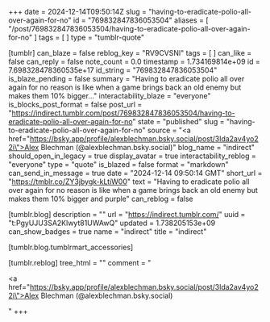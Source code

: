 +++
date = 2024-12-14T09:50:14Z
slug = "having-to-eradicate-polio-all-over-again-for-no"
id = "769832847836053504"
aliases = [ "/post/769832847836053504/having-to-eradicate-polio-all-over-again-for-no" ]
tags = [ ]
type = "tumblr-quote"

[tumblr]
can_blaze = false
reblog_key = "RV9CVSNl"
tags = [ ]
can_like = false
can_reply = false
note_count = 0.0
timestamp = 1.734169814e+09
id = 7.698328478360535e+17
id_string = "769832847836053504"
is_blaze_pending = false
summary = "Having to eradicate polio all over again for no reason is like when a game brings back an old enemy but makes them 10% bigger..."
interactability_blaze = "everyone"
is_blocks_post_format = false
post_url = "https://indirect.tumblr.com/post/769832847836053504/having-to-eradicate-polio-all-over-again-for-no"
state = "published"
slug = "having-to-eradicate-polio-all-over-again-for-no"
source = "<a href=\"https://bsky.app/profile/alexblechman.bsky.social/post/3lda2av4yo22i\">Alex Blechman (@alexblechman.bsky.social)</a>"
blog_name = "indirect"
should_open_in_legacy = true
display_avatar = true
interactability_reblog = "everyone"
type = "quote"
is_blazed = false
format = "markdown"
can_send_in_message = true
date = "2024-12-14 09:50:14 GMT"
short_url = "https://tmblr.co/ZY3jbygk-kLtiW00"
text = "Having to eradicate polio all over again for no reason is like when a game brings back an old enemy but makes them 10% bigger and purple"
can_reblog = false

[tumblr.blog]
description = ""
url = "https://indirect.tumblr.com/"
uuid = "t:PgyUJU3SA2Klwyt81UWAwQ"
updated = 1.738205153e+09
can_show_badges = true
name = "indirect"
title = "indirect"

[tumblr.blog.tumblrmart_accessories]

[tumblr.reblog]
tree_html = ""
comment = "<p><a href=\"https://bsky.app/profile/alexblechman.bsky.social/post/3lda2av4yo22i\">Alex Blechman (@alexblechman.bsky.social)</a></p>"
+++
